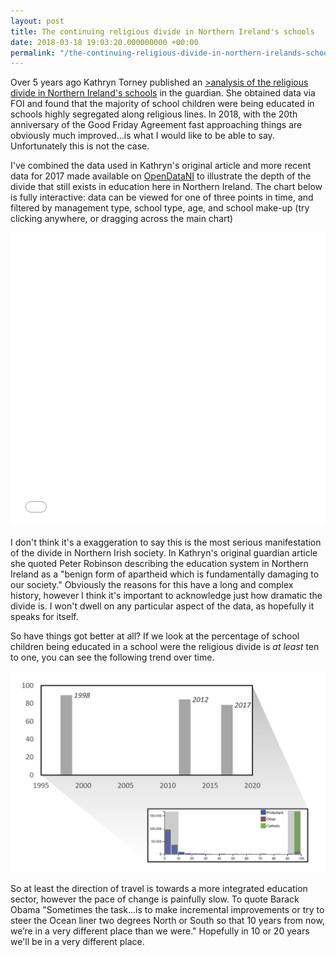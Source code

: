 ```yaml
---
layout: post
title: The continuing religious divide in Northern Ireland's schools
date: 2018-03-18 19:03:20.000000000 +00:00
permalink: "/the-continuing-religious-divide-in-northern-irelands-schools/"
---
```


Over 5 years ago Kathryn Torney published an [>analysis of the religious divide in Northern Ireland's schools](https://www.theguardian.com/news/datablog/2012/nov/24/religious-divide-northern-ireland-schools) in the guardian.  She obtained data via FOI and found that the majority of school children were being educated in schools highly segregated along religious lines.  In 2018, with the 20th anniversary of the Good Friday Agreement fast approaching things are obviously much improved...is what I would like to be able to say.  Unfortunately this is not the case.

I've combined the data used in Kathryn's original article and more recent data for 2017 made available on [OpenDataNI](https://www.opendatani.gov.uk/) to illustrate the depth of the divide that still exists in education here in Northern Ireland.  The chart below is fully interactive: data can be viewed for one of three points in time, and filtered by management type, school type, age, and school make-up (try clicking anywhere, or dragging across the main chart)

<div class="responsive-wrap">
<iframe src="/assets/nieducation/index.html" width="100%" height="470" frameBorder="0"> </iframe>
</div>

I don't think it's a exaggeration to say this is the most serious manifestation of the divide in Northern Irish society.  In Kathryn's original guardian article she quoted Peter Robinson describing the education system in Northern Ireland as a "benign form of apartheid which is fundamentally damaging to our society."  Obviously the reasons for this have a long and complex history, however I think it's important to acknowledge just how dramatic the divide is.  I won't dwell on any particular aspect of the data, as hopefully it speaks for itself.

So have things got better at all?  If we look at the percentage of school children being educated in a school were the religious divide is <em>at least</em> ten to one, you can see the following trend over time.

![a timeseries](/assets/2018/03/timeseries.png)

So at least the direction of travel is towards a more integrated education sector, however the pace of change is painfully slow.  To quote Barack Obama "Sometimes the task...is to make incremental improvements or try to steer the Ocean liner two degrees North or South so that 10 years from now, we’re in a very different place than we were."  Hopefully in 10 or 20 years we'll be in a very different place.
